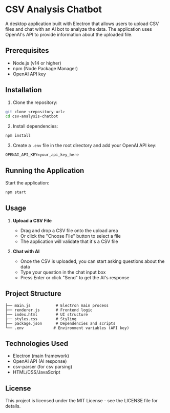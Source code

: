 # CSV Analysis Chatbot

A desktop application built with Electron that allows users to upload CSV files and chat with an AI bot to analyze the data. The application uses OpenAI's API to provide information about the uploaded file.


## Prerequisites

- Node.js (v14 or higher)
- npm (Node Package Manager)
- OpenAI API key

## Installation

1. Clone the repository:
```bash
git clone <repository-url>
cd csv-analysis-chatbot
```

2. Install dependencies:
```bash
npm install
```

3. Create a `.env` file in the root directory and add your OpenAI API key:
```
OPENAI_API_KEY=your_api_key_here
```

## Running the Application

Start the application:
```bash
npm start
```

## Usage

1. **Upload a CSV File**
   - Drag and drop a CSV file onto the upload area
   - Or click the "Choose File" button to select a file
   - The application will validate that it's a CSV file

2. **Chat with AI**
   - Once the CSV is uploaded, you can start asking questions about the data
   - Type your question in the chat input box
   - Press Enter or click "Send" to get the AI's response

## Project Structure

```
├── main.js           # Electron main process
├── renderer.js       # Frontend logic
├── index.html        # UI structure
├── styles.css        # Styling
├── package.json      # Dependencies and scripts
└── .env             # Environment variables (API key)
```

## Technologies Used

- Electron (main framework)
- OpenAI API (AI response)
- csv-parser (for csv parsing)
- HTML/CSS/JavaScript

## License

This project is licensed under the MIT License - see the LICENSE file for details. 
